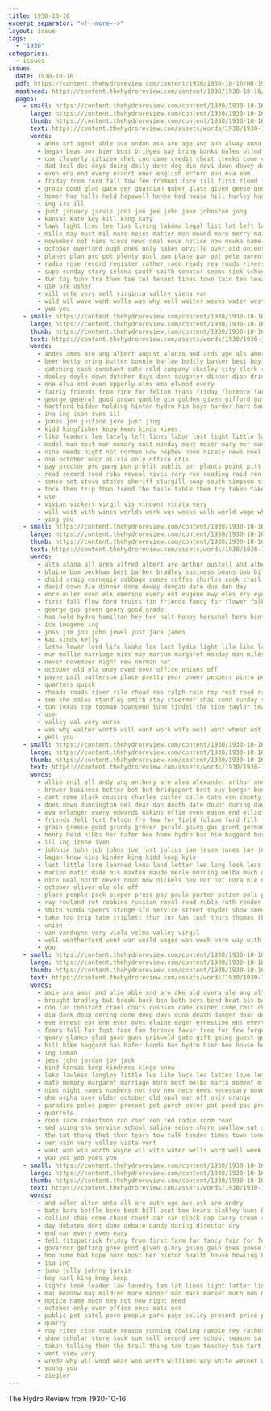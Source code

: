 ```yaml
---
title: 1930-10-16
excerpt_separator: "<!--more-->"
layout: issue
tags:
  - "1930"
categories:
  - issues
issue:
  date: 1930-10-16
  pdf: https://content.thehydroreview.com/content/1930/1930-10-16/HR-1930-10-16.pdf
  masthead: https://content.thehydroreview.com/content/1930/1930-10-16/masthead/HR-1930-10-16.jpg
  pages:
    - small: https://content.thehydroreview.com/content/1930/1930-10-16/small/HR-1930-10-16-01.jpg
      large: https://content.thehydroreview.com/content/1930/1930-10-16/large/HR-1930-10-16-01.jpg
      thumb: https://content.thehydroreview.com/content/1930/1930-10-16/thumbnails/HR-1930-10-16-01.jpg
      text: https://content.thehydroreview.com/assets/words/1930/1930-10-16/HR-1930-10-16-01.txt
      words:
        - anne art agent able ave andon ask are age and anh alway anna accord aller all aid aba
        - began beas bor bier busi bridges bay bring banks bales blind big bove bon bridge been best bethe bob boat boyles box bis ber bible books break but bureau bese bassler back bos bag business beabout bird bee boy barton
        - cox cleverly citizen chet con came credit chest creeks come chamber cor corner city caddo chee cash card chum congress camargo camping class coffee company cave can county camp
        - dad deal doc days doing daily dent dog din devi down dewey desire day during
        - even ena end every escort ener english erford eon eva eom
        - friday from ford fall fow fee fremont fore fill first flood fred foot full for
        - group good glad gato ger guardian guber glass given geese goes game
        - homer hae halls held hopewell henke had house hill hurley hudson her heh hour hoi hook herne home has him hills hee hem hand heir high hatfield hamilton heres hunting hurles half hearing hick hydro
        - ing ira ill
        - just january jarvis joni joe jee john jake johnston jong
        - kansas kate key kill king katy
        - laws light lieu lee lias living lahoma legal list lat left later lunch land live luck lay lan like lovely lary lawes lone law learn last lor large lis
        - mille may must mil mare moses matter men mound morn merry mail more mckee ming morning mink mary meno mis mote much montgomery method miller moats middle many monday male most miss means
        - november not nims niece news neal nove notice now nowka name north ner new ness night nigh needs
        - october overland ough ones only oakes orville over old onions
        - planes plan pro pot plenty paul pam plane pan pet pete parent porch plover postal pee present persons pine poh pin per par princess pate papa person power page place
        - radio rose record register rather room ready rea roads rivers reen rain rivet rent reach rich rate ross rise
        - supp sunday story selena south smith senator seems sink schools shoulder standard sat shelter saturday season sons sia short storm said shall small selves soo sims surplus special station som ster strong supper steve service see show speech shew set sale second states sal son style state saw subject speak still stuck stage say sunrise sha santa school self stands
        - tur tay tune tra them tse tol tenant tines town tain ten texas tink thomas tota ties than toland ting tie tous tod the twa
        - use ure usher
        - vill vote very vell virginia valley viena van
        - wild wil wave went walls was why well waiter weeks water west words wells western week window wal work way with worth will while wig wyatt waters wonder wooden warden
        - yee you
    - small: https://content.thehydroreview.com/content/1930/1930-10-16/small/HR-1930-10-16-02.jpg
      large: https://content.thehydroreview.com/content/1930/1930-10-16/large/HR-1930-10-16-02.jpg
      thumb: https://content.thehydroreview.com/content/1930/1930-10-16/thumbnails/HR-1930-10-16-02.jpg
      text: https://content.thehydroreview.com/assets/words/1930/1930-10-16/HR-1930-10-16-02.txt
      words:
        - andes ames are ang albert august alonzo and ards age als america ask arthur all ago
        - beer betty bring butter bonnie barlow bodily banker best boy busi bob better beg boucher but ball bread business been back boards
        - catching cash constant cate cold company chesley city clerk cleveland cool camps caddo county cost car cooley cau chas court cruzan come can comes crumb call courts child cal
        - dooley doyle down dutcher days dent daughter dinner dian drinks dainty deli due denny date day dog during downs
        - ene elva end even epperly elms ema elwood every
        - fairly friends from fine for felton frans friday florence face farm furnish favor fern fee ford former fund fight fil fing fellow favorite fan fay fair
        - george general good grown gamble gin golden given gifford gutelius goodpasture ger georgia goes grand gute gregg gaede gather gillett
        - hartford hidden holding hinton hydro him hays harder hart had hatfield hour her hunger hand harris has hoover hope hopes herndon homes hair howard hot haven home hilario
        - ina ing ison ives ill
        - jones jon justice jere just jing
        - kidd kingfisher know keen kinds kines
        - like leaders lee lately left lines labor last light little lawton large laws living let law letter lin longer
        - model man most mar memory must monday many moser mary mer made maples matters more mildred marshall mac mery men mckee materi miss magnolia moist marx mass method much
        - nine needs night not norman now nephew noon nicely news noel never new
        - ose october odor olivia only office otis
        - pay proctor pro pang pon profit public per plants point pitt president proper pearson pies politi people persons plan private pen present part place petit polis power passage past
        - read record reed reba reveal rives rary ree reading raid ren running roy
        - sense set stove states sheriff sturgill soap south simpson sister snow shed sam state station sees sons soon slice service such shade sugar suits son sutton shelton supp susie sunday sapp six signs shall standard shad say she sinai servant sell said salt suit scott sleek sale see speech saturday
        - tock then trip than trend the taste table them try taken take thyng tai truman toward thick tree turn towns too times
        - use
        - vivian vickers virgil vis vincent vinita very
        - will wait with wines worlds work was weeks walk world wage why wit watson working wilson weck went winter week weather west well word weatherford while wells
        - ying you
    - small: https://content.thehydroreview.com/content/1930/1930-10-16/small/HR-1930-10-16-03.jpg
      large: https://content.thehydroreview.com/content/1930/1930-10-16/large/HR-1930-10-16-03.jpg
      thumb: https://content.thehydroreview.com/content/1930/1930-10-16/thumbnails/HR-1930-10-16-03.jpg
      text: https://content.thehydroreview.com/assets/words/1930/1930-10-16/HR-1930-10-16-03.txt
      words:
        - alta alana all area alfred albert are arthur austell and alberts alee age
        - blaine bom beckham best barber bradley business beans bob bill bek bans ben buy boucher bonnet brothers beulah bird
        - child craig carnegie cabbage comes coffee charles cook crail christian connie coy call caddo chap cry clarence class congress col car company clement clover came chastain clinton chet can city courts college cine clem citizen
        - david down die dinner done dewey dungan date due den day
        - ence euler even elk emerson every ent eugene ewy eles ery eyo
        - first fall flow ford fruits fin friends fancy for flower folks fresh farm from few
        - george gus green geary good grade
        - has held hydro hamilton hey her half honey herschel herb hinton hop hardy harris hill had herr heart home husband hould
        - ice imogene ing
        - joss jim job john jewel just jack james
        - kai kinds kelly
        - letha lower lord life laake lee last lydia light lila like leader lorene law leaf
        - mur mollie marriage miss may marcum margaret monday man miles mildred money more made mound mile mis mens miller meek meals million montana many
        - never november night new norman not
        - october old ola oney oved over office onions off
        - payne pail patterson place pretty pear power peppers pinto per pine peer pickett
        - quarters quick
        - rhoads roads river rile rhoad res ralph rain roy rest read raney radio ridenour route reading
        - see she sales standley smith stay stoermer shai sund sunday stock state sow scott special school sae sun south strong service sullivan september slate save smile sale star sells store seven saturday senator short stephenson states
        - tun texas top tooman townsend tune tindel the tine taylor teacher town
        - use
        - valley val very verse
        - was why walter worth will want work wife well went wheat wat week with wells wykert
        - yell you
    - small: https://content.thehydroreview.com/content/1930/1930-10-16/small/HR-1930-10-16-04.jpg
      large: https://content.thehydroreview.com/content/1930/1930-10-16/large/HR-1930-10-16-04.jpg
      thumb: https://content.thehydroreview.com/content/1930/1930-10-16/thumbnails/HR-1930-10-16-04.jpg
      text: https://content.thehydroreview.com/assets/words/1930/1930-10-16/HR-1930-10-16-04.txt
      words:
        - allio anil all andy ang anthony are alva alexander arthur and art annie age
        - brewer business better bet but bridgeport best buy berger ben bring brady beverly back been blum box brisbane boy beryl birth bonds
        - cart come clark cousins charles custer calle cato can county car cobb cotton claude company cedar care city capone cleopatra curtis clair cane came certain cooper clinton
        - does down dunnington del dear dan death date doubt during daughter downey deal dinner dick demott day daughters days
        - eva erlanger every edwards eakins effie even eason end elliott eral emery ead
        - friends fell fort felson fry few for field folsom ford fill fine frohman french fancher fellow from frank fail found fun fam foo friday
        - grain greece good grundy grover gerald going gas grant german gift getting ghering gue
        - henry held hibbs her hafer hee home hydro has him haggard huss harley hearty human homestead hinton had hix hopewell haye how hand heart heflin hodge helmuth
        - ill ing irene iven
        - johnnie john job johns joe just julius jan jesse jones jay july
        - kagan know kins kinder king kidd keep kyle
        - last little lore learned lena land letter lee long look less let larko lows lish lawter lewis law leona line low lard large lawless left lindsay
        - marion matic made mis maxton maude merle morning melba much monday mark men miller miss mcalester mail may mast must man miles many mott market
        - nice neal north never noon now nickels neu nor not nora nie night nees
        - october oliver ole old off
        - place people pack pieper press pay pauls porter pitzer poli pro pool packard persia price present pleasant plese paul
        - ray rowland ret robbins russian royal read ruble ruth render rand rorabaugh red roads russell rein ralph rais rains roy rowena rey rogers raymon ross
        - smith sunda speers stange sid service street snyder show seeds she see sitar sweep sale sona sand sund square sister sat sons strong save supper sylvester selling sick school sinclair side sun sunday saturday son swan ser stockton seer spain still study sincere seifert say stock
        - take too trip tate triplett thur tor tas toch thurs thomas thing talk tok the taken treat touch town tom ting team telling ties top them
        - union
        - van vanduyne very viola velma valley virgil
        - well weatherford went war world wages wan week ware way with want will wesley work walter waters warn west watch wyatt wall while wil was
        - you
    - small: https://content.thehydroreview.com/content/1930/1930-10-16/small/HR-1930-10-16-05.jpg
      large: https://content.thehydroreview.com/content/1930/1930-10-16/large/HR-1930-10-16-05.jpg
      thumb: https://content.thehydroreview.com/content/1930/1930-10-16/thumbnails/HR-1930-10-16-05.jpg
      text: https://content.thehydroreview.com/assets/words/1930/1930-10-16/HR-1930-10-16-05.txt
      words:
        - amie ara amor and alie able ard are ake ald avera ale ang alt arms anna all aho
        - brought bradley but break back ben both boys bend beat bis bobbie bout better bright bring beach band been bodily base big bers blaine busi bear best
        - con can constant cruel coats cushion came corner come cost charter cold cool chain cartel chapel circle call cola class cecil coach child cotton chose cheek care ceci car cama
        - dia dark doup dering done deep days dune death danger dear doing day doy desire dinner door down duck
        - eve ernest ear ene ever eves elaine eager ernestine ent every enterprise eis even end ember
        - fears fall far fost face fam ference favor free for few forget fie first felt friday fond front from frank fier felton fear field friendly
        - geary glance glad goad guns griswold gate gift going guest gentle gave good given grace games game goose green
        - hill hike haggard has hafer hands hus hydro hier hee house head husband hardware handsome how her heen hin hes high hunting haven helper had held hurt hot hard home health heart him hie
        - ing inman
        - jess john jordan joy jack
        - kind kansas keep kindness kings know
        - lake lawless langley little lus like luck lea latter love let long lee leaders lis large lute loring last leno look leader left
        - mate memory margaret marriage morn most melba marta moment milly miller maybe mon mapel music miss more must members men mouse made money
        - nims night names numbers not nov new nece news necessary november ness noon neighbors needs ning never now
        - ohe orpha over older october old opal oar off only orange
        - paradise poles paper present pot porch pater pat peed pas proud people points pro phillips proper peter pierce pain pryor pride per president point
        - quarrels
        - rose race robertson ran roof ren red radio room road
        - sed suing sho service school salina sense share swallow sat saw seem secret safe struck strong sale soon sou say story show sor saturday style sand stay state states such syed shore sunny said strength salle sis sell strange season stores short sult six shallow sides she see student subject
        - the tat thong thet then tears tow talk tender times town tones team trip tink trom thie table tong tone tier tad ted too tall ten take them tront
        - ver vain very valley vista vent
        - want wan win worth wayne wil with water wells word well week was wyatt wien window wills work will woo weymouth write way waller why weather wat weeks wah wild went words
        - you yea yoo yoes yon
    - small: https://content.thehydroreview.com/content/1930/1930-10-16/small/HR-1930-10-16-06.jpg
      large: https://content.thehydroreview.com/content/1930/1930-10-16/large/HR-1930-10-16-06.jpg
      thumb: https://content.thehydroreview.com/content/1930/1930-10-16/thumbnails/HR-1930-10-16-06.jpg
      text: https://content.thehydroreview.com/assets/words/1930/1930-10-16/HR-1930-10-16-06.txt
      words:
        - and adler alton anto all are auth ago ave ask arm andry
        - bate bars bottle been best bill bout box beans blakley buns books brain boucher blind blair better buy but bulk brought black butter browne bring
        - collins chas come chase count car can clock cap carry cream cail curnutt county cheese course cabbage coffee cold candi cause city
        - day debates dent done debate dandy during director dry
        - end ean every even easy
        - fell fitzpatrick friday from first farm far fancy fair for fun fall field frank famous frida french feast fox fina few folks
        - governor getting gone good given glory going gain goes geese games
        - hoo hume had hope horn host her hinton health house howling hand has home helen henke hydro hon him high ham hatfield
        - isa ing
        - jump jolly johnny jarvis
        - key karl king knoy keep
        - lights look leader law laundry lam lat lines light latter line little left lemon lahoma
        - mai meadow may mildred more manner man mack market much mon must made miss mae many miller money most mine monday merry
        - notice name noon neu not new night need
        - october only over office ones oats ord
        - public pet patel porn people park page policy present price person port place peoples pound plenty per pinto pile pass
        - quarry
        - roy riter rise route reason running rowling ramble rey rather
        - show scholar store sack sun sell second see school season safe she story soap saturday sup service south start smit seem sing subject sutton spare sale sit sacks saye standard stockton
        - taken telling then the trail thing tam team teachey tse tart them than tax too thay take town
        - vert view very
        - wrede why wil wood wear won worth williams way white weiner walls woods with wire windows wagon watch was will word week
        - young you
        - ziegler
---
```


The Hydro Review from 1930-10-16

<!--more-->

